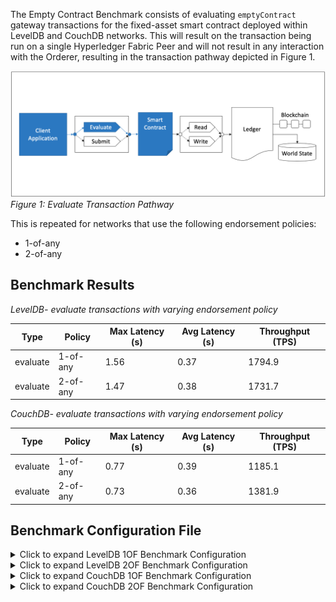 The Empty Contract Benchmark consists of evaluating `emptyContract` gateway transactions for the fixed-asset smart contract deployed within LevelDB and CouchDB networks. This will result on the transaction being run on a single Hyperledger Fabric Peer and will not result in any interaction with the Orderer, resulting in the transaction pathway depicted in Figure 1.

![evaluate empty contract pathway](../../../../../diagrams/TransactionRoute_EvaluateEmpty.png)*Figure 1: Evaluate Transaction Pathway*

This is repeated for networks that use the following endorsement policies:
 
 - 1-of-any
 - 2-of-any

## Benchmark Results
*LevelDB- evaluate transactions with varying endorsement policy*

| Type | Policy | Max Latency (s) | Avg Latency (s) | Throughput (TPS) |
| ---- | ------ | --------------- | --------------- | ---------------- |
| evaluate | 1-of-any | 1.56 | 0.37	| 1794.9 |
| evaluate | 2-of-any | 1.47 | 0.38 | 1731.7 |

*CouchDB- evaluate transactions with varying endorsement policy*

| Type | Policy | Max Latency (s) | Avg Latency (s) | Throughput (TPS) |
| ---- | ------ | --------------- | --------------- | ---------------- |
| evaluate | 1-of-any | 0.77 | 0.39	| 1185.1 |
| evaluate | 2-of-any | 0.73 | 0.36 | 1381.9 |

## Benchmark Configuration File
<details>
  <summary>Click to expand LevelDB 1OF Benchmark Configuration</summary>

```
workers:
  type: local
  number: 10
rounds:
  - label: empty-contract-evaluate
    description: >-
      Test an evaluateTransaction() Gateway method against the Go
      `fixed-asset` Smart Contract method named `emptyContract`, which
      immediately returns a null response. This represents the fastest possible
      round trip time for an evaluateTransaction() method that does not touch
      the world state or perform any action.
    chaincodeID: fixed-asset
    txDuration: 300
    rateControl:
      type: fixed-backlog
      opts:
        unfinished_per_client: 200
    arguments:
      chaincodeID: fixed-asset
      consensus: false
    callback: benchmarks/api/fabric/lib/empty-contract.js
```
</details>

<details>
  <summary>Click to expand LevelDB 2OF Benchmark Configuration</summary>

```
workers:
  type: local
  number: 10
rounds:
  - label: empty-contract-evaluate
    description: >-
      Test an evaluateTransaction() Gateway method against the Go
      `fixed-asset` Smart Contract method named `emptyContract`, which
      immediately returns a null response. This represents the fastest possible
      round trip time for an evaluateTransaction() method that does not touch
      the world state or perform any action.
    chaincodeID: fixed-asset
    txDuration: 300
    rateControl:
      type: fixed-backlog
      opts:
        unfinished_per_client: 200
    arguments:
      chaincodeID: fixed-asset
      consensus: false
    callback: benchmarks/api/fabric/lib/empty-contract.js
```
</details>

<details>
  <summary>Click to expand CouchDB 1OF Benchmark Configuration</summary>

```
workers:
  type: local
  number: 10
rounds:
  - label: empty-contract-evaluate
    description: >-
      Test an evaluateTransaction() Gateway method against the Go
      `fixed-asset` Smart Contract method named `emptyContract`, which
      immediately returns a null response. This represents the fastest possible
      round trip time for an evaluateTransaction() method that does not touch
      the world state or perform any action.
    chaincodeID: fixed-asset
    txDuration: 300
    rateControl:
      type: fixed-backlog
      opts:
        unfinished_per_client: 200
    arguments:
      chaincodeID: fixed-asset
      consensus: false
    callback: benchmarks/api/fabric/lib/empty-contract.js
```
</details>

<details>
  <summary>Click to expand CouchDB 2OF Benchmark Configuration</summary>

```
workers:
  type: local
  number: 10
rounds:
  - label: empty-contract-evaluate
    description: >-
      Test an evaluateTransaction() Gateway method against the Go
      `fixed-asset` Smart Contract method named `emptyContract`, which
      immediately returns a null response. This represents the fastest possible
      round trip time for an evaluateTransaction() method that does not touch
      the world state or perform any action.
    chaincodeID: fixed-asset
    txDuration: 300
    rateControl:
      type: fixed-backlog
      opts:
        unfinished_per_client: 200
        startingTps: 10
    arguments:
      chaincodeID: fixed-asset
      consensus: false
    callback: benchmarks/api/fabric/lib/empty-contract.js
```
</details>